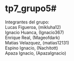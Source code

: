 # tp7_grupo5#<br>

Integrantes del grupo: <br>
Lucas Figueroa, (mikluha12) <br>
Ignacio Huanca, (Ignacio367) <br>
Enrique Real, (Mageofdark) <br>
Matias Velazquez, (matias12131) <br>
Espino Ignacio, (Nachitott) <br>
Apaza Ignacio, (ApazaIgnacio) <br>

